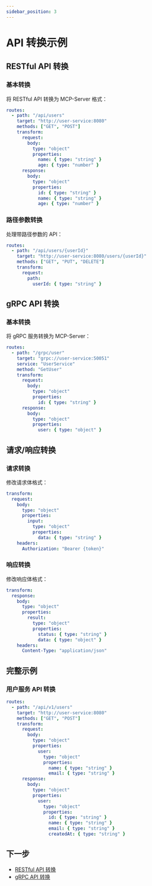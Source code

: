 ```yaml
---
sidebar_position: 3
---
```


# API 转换示例

## RESTful API 转换

### 基本转换

将 RESTful API 转换为 MCP-Server 格式：

```yaml
routes:
  - path: "/api/users"
    target: "http://user-service:8080"
    methods: ["GET", "POST"]
    transform:
      request:
        body:
          type: "object"
          properties:
            name: { type: "string" }
            age: { type: "number" }
      response:
        body:
          type: "object"
          properties:
            id: { type: "string" }
            name: { type: "string" }
            age: { type: "number" }
```

### 路径参数转换

处理带路径参数的 API：

```yaml
routes:
  - path: "/api/users/{userId}"
    target: "http://user-service:8080/users/{userId}"
    methods: ["GET", "PUT", "DELETE"]
    transform:
      request:
        path:
          userId: { type: "string" }
```

## gRPC API 转换

### 基本转换

将 gRPC 服务转换为 MCP-Server：

```yaml
routes:
  - path: "/grpc/user"
    target: "grpc://user-service:50051"
    service: "UserService"
    method: "GetUser"
    transform:
      request:
        body:
          type: "object"
          properties:
            id: { type: "string" }
      response:
        body:
          type: "object"
          properties:
            user: { type: "object" }
```

## 请求/响应转换

### 请求转换

修改请求体格式：

```yaml
transform:
  request:
    body:
      type: "object"
      properties:
        input:
          type: "object"
          properties:
            data: { type: "string" }
    headers:
      Authorization: "Bearer {token}"
```

### 响应转换

修改响应体格式：

```yaml
transform:
  response:
    body:
      type: "object"
      properties:
        result:
          type: "object"
          properties:
            status: { type: "string" }
            data: { type: "object" }
    headers:
      Content-Type: "application/json"
```

## 完整示例

### 用户服务 API 转换

```yaml
routes:
  - path: "/api/v1/users"
    target: "http://user-service:8080"
    methods: ["GET", "POST"]
    transform:
      request:
        body:
          type: "object"
          properties:
            user:
              type: "object"
              properties:
                name: { type: "string" }
                email: { type: "string" }
      response:
        body:
          type: "object"
          properties:
            user:
              type: "object"
              properties:
                id: { type: "string" }
                name: { type: "string" }
                email: { type: "string" }
                createdAt: { type: "string" }
```

## 下一步

- [RESTful API 转换](/docs/core-features/rest-conversion)
- [gRPC API 转换](/docs/core-features/grpc-conversion) 
